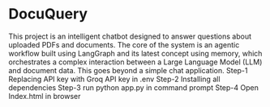 # DocuQuery
This project is an intelligent chatbot designed to answer questions about uploaded PDFs and documents. The core of the system is an agentic workflow built using LangGraph and its latest concept using memory, which orchestrates a complex interaction between a Large Language Model (LLM) and document data. This goes beyond a simple chat application.
Step-1 Replacing API key with Groq API key in .env
Step-2 Installing all dependencies
Step-3 run python app.py in command prompt
Step-4 Open Index.html in browser

